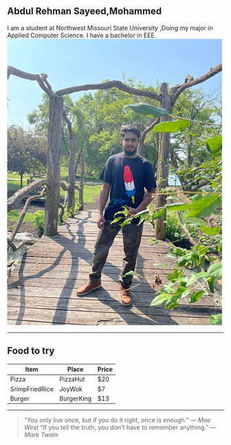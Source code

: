 ## Abdul Rehman Sayeed,Mohammed
I am a student at Northwest Missouri State University ,Doing my major in Applied Computer Science. I have a bachelor in EEE.
![MyPicture](lab2.jpeg)

---

## Food to try

| Item | Place | Price|
| --- | --- | --- |
| Pizza | PizzaHut | $20 |
| SrimpFriedRice | JoyWok | $7 |
| Burger | BurgerKing | $13

---

>“You only live once, but if you do it right, once is enough.”
*― Mae West*
>“If you tell the truth, you don't have to remember anything.”
*― Mark Twain*